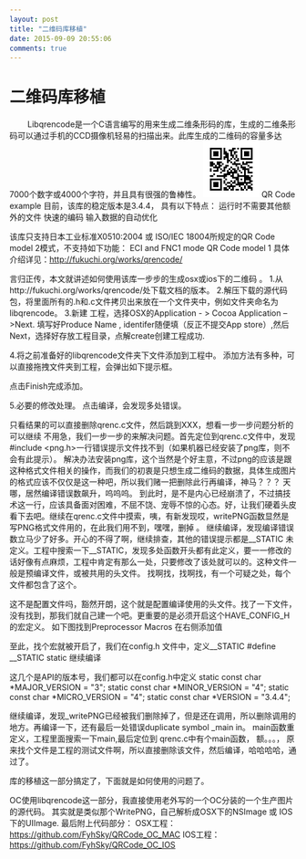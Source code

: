 ```yaml
---
layout: post
title: "二维码库移植"
date: 2015-09-09 20:55:06
comments: true
---
```

二维码库移植
============
&#160;&#160;&#160;&#160;&#160;&#160;&#160;&#160;Libqrencode是一个C语言编写的用来生成二维条形码的库，生成的二维条形码可以通过手机的CCD摄像机轻易的扫描出来。此库生成的二维码的容量多达7000个数字或4000个字符，并且具有很强的鲁棒性。
![image](././resources/image001.png)
QR Code example
目前，该库的稳定版本是3.4.4， 具有以下特点：
运行时不需要其他额外的文件
快速的编码
输入数据的自动优化

该库只支持日本工业标准X0510:2004 或 ISO/IEC 18004所规定的QR Code model 2模式，不支持如下功能：
ECI and FNC1 mode
QR Code model 1
具体介绍详见：http://fukuchi.org/works/qrencode/


言归正传，本文就讲述如何使用该库一步步的生成osx或ios下的二维码 。
1.从http://fukuchi.org/works/qrencode/处下载文档的版本。
2.解压下载的源代码包，将里面所有的.h和.c文件拷贝出来放在一个文件夹中，例如文件夹命名为libqrencode。
3.新建 工程，选择OSX的Application - > Cocoa Application –>Next.
填写好Produce Name , identifer随便填（反正不提交App store）,然后Next，选择好存放工程目录，点解create创建工程成功.


4.将之前准备好的libqrencode文件夹下文件添加到工程中。
添加方法有多种，可以直接拖拽文件夹到工程，会弹出如下提示框。

点击Finish完成添加。

5.必要的修改处理。
点击编译，会发现多处错误。

只看结果的可以直接删除qrenc.c文件，然后跳到XXX，想看一步一步问题分析的可以继续
不用急，我们一步一步的来解决问题。首先定位到qrenc.c文件中，发现#include <png.h>一行错误提示文件找不到（如果机器已经安装了png库，则不会有此提示）。
解决办法安装png库，这个当然是个好主意，不过png的应该是跟这种格式文件相关的操作，而我们的初衷是只想生成二维码的数据，具体生成图片的格式应该不仅仅是这一种吧，所以我们赌一把删除此行再编译，神马？？？ 天哪，居然编译错误数飙升，呜呜呜。
到此时，是不是内心已经崩溃了，不过搞技术这一行，应该具备面对困难，不屈不饶、宠辱不惊的心态。好，让我们硬着头皮看下去吧。继续在qrenc.c文件中摸索，咦，有新发现哎，writePNG函数显然是写PNG格式文件用的，在此我们用不到，嘿嘿，删掉 。
继续编译，发现编译错误数立马少了好多。开心的不得了啊，继续排查，其他的错误提示都是__STATIC 未定义。工程中搜索一下__STATIC，发现多处函数开头都有此定义，要一一修改的话好像有点麻烦，工程中肯定有那么一处，只要修改了该处就可以的。这种文件一般是预编译文件，或被共用的头文件。
找啊找，找啊找，有一个可疑之处，每个文件都包含了这个。

这不是配置文件吗，豁然开朗，这个就是配置编译使用的头文件。找了一下文件，没有找到，那我们就自己建一个吧。更重要的是必须开启这个HAVE_CONFIG_H的宏定义。
如下图找到Preprocessor Macros
在右侧添加值

至此，找个宏就被开启了，我们在config.h 文件中，定义__STATIC
#define __STATIC static
继续编译


这几个是API的版本号，我们都可以在config.h中定义
static const char *MAJOR_VERSION = "3";
static const char *MINOR_VERSION = "4";
static const char *MICRO_VERSION = "4";
static const char *VERSION = "3.4.4";

继续编译，发现_writePNG已经被我们删除掉了，但是还在调用，所以删除调用的地方。再编译一下，还有最后一处错误duplicate symbol _main in。 main函数重定义，工程里面搜索一下main,最后定位到 qrenc.c中有个main函数， 额。。。， 原来找个文件是工程的测试文件啊，所以直接删除该文件，然后编译，哈哈哈哈，通过了。

库的移植这一部分搞定了，下面就是如何使用的问题了。

OC使用libqrencode这一部分，我直接使用老外写的一个OC分装的一个生产图片的源代码。
其实就是类似那个WritePNG，自己解析成OSX下的NSImage 或 IOS下的UIImage.
最后附上代码部分：
OSX工程：https://github.com/FyhSky/QRCode_OC_MAC
IOS工程：https://github.com/FyhSky/QRCode_OC_IOS


